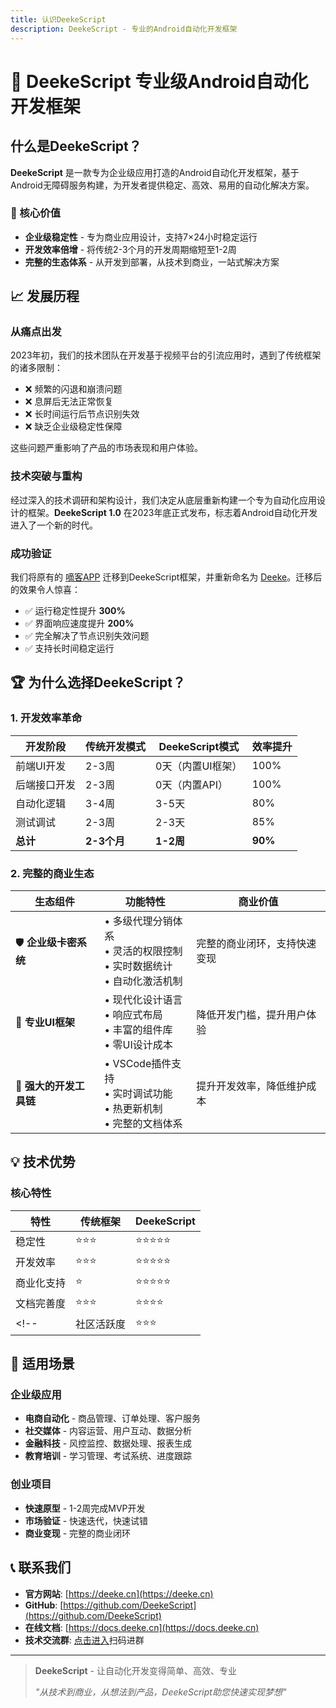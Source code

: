 ```yaml
---
title: 认识DeekeScript
description: DeekeScript - 专业的Android自动化开发框架
---
```


# 🚀 DeekeScript 专业级Android自动化开发框架

## 什么是DeekeScript？

**DeekeScript** 是一款专为企业级应用打造的Android自动化开发框架，基于Android无障碍服务构建，为开发者提供稳定、高效、易用的自动化解决方案。

### 🎯 核心价值

- **企业级稳定性** - 专为商业应用设计，支持7×24小时稳定运行
- **开发效率倍增** - 将传统2-3个月的开发周期缩短至1-2周
- **完整的生态体系** - 从开发到部署，从技术到商业，一站式解决方案

## 📈 发展历程

### 从痛点出发

2023年初，我们的技术团队在开发基于视频平台的引流应用时，遇到了传统框架的诸多限制：

- ❌ 频繁的闪退和崩溃问题
- ❌ 息屏后无法正常恢复
- ❌ 长时间运行后节点识别失效
- ❌ 缺乏企业级稳定性保障

这些问题严重影响了产品的市场表现和用户体验。

### 技术突破与重构

经过深入的技术调研和架构设计，我们决定从底层重新构建一个专为自动化应用设计的框架。**DeekeScript 1.0** 在2023年底正式发布，标志着Android自动化开发进入了一个新的时代。

### 成功验证

我们将原有的 [嘀客APP](https://github.com/DeekeScript/ad-dke) 迁移到DeekeScript框架，并重新命名为 [Deeke](https://github.com/DeekeScript/ad-deeke)。迁移后的效果令人惊喜：

- ✅ 运行稳定性提升 **300%**
- ✅ 界面响应速度提升 **200%**
- ✅ 完全解决了节点识别失效问题
- ✅ 支持长时间稳定运行

## 🏆 为什么选择DeekeScript？


### 1. 开发效率革命

| 开发阶段 | 传统开发模式 | DeekeScript模式 | 效率提升 |
|----------|-------------|----------------|----------|
| 前端UI开发 | 2-3周 | 0天（内置UI框架） | 100% |
| 后端接口开发 | 2-3周 | 0天（内置API） | 100% |
| 自动化逻辑 | 3-4周 | 3-5天 | 80% |
| 测试调试 | 2-3周 | 2-3天 | 85% |
| **总计** | **2-3个月** | **1-2周** | **90%** |

### 2. 完整的商业生态

| 生态组件 | 功能特性 | 商业价值 |
|----------|----------|----------|
| 🛡️ **企业级卡密系统** | • 多级代理分销体系<br>• 灵活的权限控制<br>• 实时数据统计<br>• 自动化激活机制 | 完整的商业闭环，支持快速变现 |
| 🎨 **专业UI框架** | • 现代化设计语言<br>• 响应式布局<br>• 丰富的组件库<br>• 零UI设计成本 | 降低开发门槛，提升用户体验 |
| 🔧 **强大的开发工具链** | • VSCode插件支持<br>• 实时调试功能<br>• 热更新机制<br>• 完整的文档体系 | 提升开发效率，降低维护成本 |

## 💡 技术优势

### 核心特性

| 特性 | 传统框架 | DeekeScript |
|------|----------|-------------|
| 稳定性 | ⭐⭐⭐ | ⭐⭐⭐⭐⭐ |
| 开发效率 | ⭐⭐⭐ | ⭐⭐⭐⭐⭐ |
| 商业化支持 | ⭐ | ⭐⭐⭐⭐⭐ |
| 文档完善度 | ⭐⭐⭐ | ⭐⭐⭐⭐ |
<!-- | 社区活跃度 | ⭐⭐⭐ | ⭐ | -->


## 🎯 适用场景

### 企业级应用
- **电商自动化** - 商品管理、订单处理、客户服务
- **社交媒体** - 内容运营、用户互动、数据分析
- **金融科技** - 风控监控、数据处理、报表生成
- **教育培训** - 学习管理、考试系统、进度跟踪

### 创业项目
- **快速原型** - 1-2周完成MVP开发
- **市场验证** - 快速迭代，快速试错
- **商业变现** - 完整的商业闭环


## 📞 联系我们

- **官方网站**: [https://deeke.cn](https://deeke.cn)
- **GitHub**: [https://github.com/DeekeScript](https://github.com/DeekeScript)
- **在线文档**: [https://docs.deeke.cn](https://docs.deeke.cn)
- **技术交流群**: [点击进入](https://deeke.cn/contact)扫码进群

---

> **DeekeScript** - 让自动化开发变得简单、高效、专业
> 
> *"从技术到商业，从想法到产品，DeekeScript助您快速实现梦想"*
